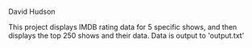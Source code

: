 David Hudson

This project displays IMDB rating data for 5 specific shows, and then displays the top 250 shows and their data.
Data is output to 'output.txt'
